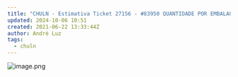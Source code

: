 ```yaml
---
title: "CHULN - Estimativa Ticket 27156 - #83950 QUANTIDADE POR EMBALAGEM / MULTIPLOS DE FORNECIMENTO"
updated: 2024-10-06 10:51
created: 2021-06-22 13:33:44Z
author: André Luz
tags:
  - chuln
---
```


![image.png](image-59.png)